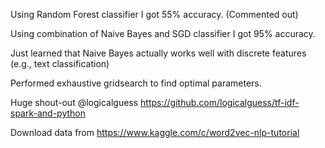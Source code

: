 Using Random Forest classifier I got 55% accuracy. (Commented out)

Using combination of Naive Bayes and SGD classifier I got 95% accuracy.

Just learned that Naive Bayes actually works well with discrete features (e.g., text classification)

Performed exhaustive gridsearch to find optimal parameters.

Huge shout-out @logicalguess https://github.com/logicalguess/tf-idf-spark-and-python





Download data from https://www.kaggle.com/c/word2vec-nlp-tutorial